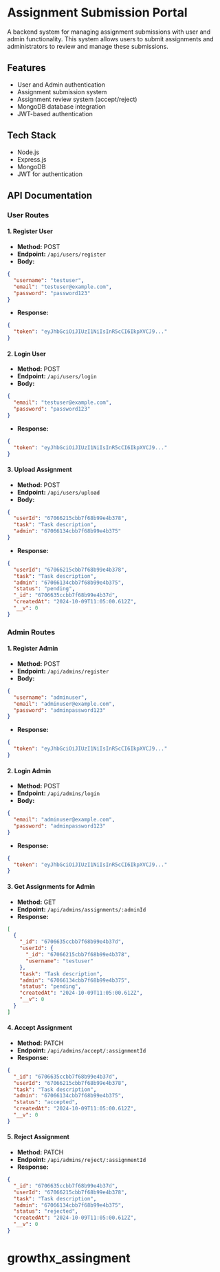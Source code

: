 # Assignment Submission Portal

A backend system for managing assignment submissions with user and admin functionality. This system allows users to submit assignments and administrators to review and manage these submissions.

## Features

- User and Admin authentication
- Assignment submission system
- Assignment review system (accept/reject)
- MongoDB database integration
- JWT-based authentication

## Tech Stack

- Node.js
- Express.js
- MongoDB
- JWT for authentication

## API Documentation

### User Routes

#### 1. Register User
- **Method:** POST
- **Endpoint:** `/api/users/register`
- **Body:**
```json
{
  "username": "testuser",
  "email": "testuser@example.com",
  "password": "password123"
}
```
- **Response:**
```json
{
  "token": "eyJhbGciOiJIUzI1NiIsInR5cCI6IkpXVCJ9..."
}
```

#### 2. Login User
- **Method:** POST
- **Endpoint:** `/api/users/login`
- **Body:**
```json
{
  "email": "testuser@example.com",
  "password": "password123"
}
```
- **Response:**
```json
{
  "token": "eyJhbGciOiJIUzI1NiIsInR5cCI6IkpXVCJ9..."
}
```

#### 3. Upload Assignment
- **Method:** POST
- **Endpoint:** `/api/users/upload`
- **Body:**
```json
{
  "userId": "67066215cbb7f68b99e4b378",
  "task": "Task description",
  "admin": "67066134cbb7f68b99e4b375"
}
```
- **Response:**
```json
{
  "userId": "67066215cbb7f68b99e4b378",
  "task": "Task description",
  "admin": "67066134cbb7f68b99e4b375",
  "status": "pending",
  "_id": "6706635ccbb7f68b99e4b37d",
  "createdAt": "2024-10-09T11:05:00.612Z",
  "__v": 0
}
```

### Admin Routes

#### 1. Register Admin
- **Method:** POST
- **Endpoint:** `/api/admins/register`
- **Body:**
```json
{
  "username": "adminuser",
  "email": "adminuser@example.com",
  "password": "adminpassword123"
}
```
- **Response:**
```json
{
  "token": "eyJhbGciOiJIUzI1NiIsInR5cCI6IkpXVCJ9..."
}
```

#### 2. Login Admin
- **Method:** POST
- **Endpoint:** `/api/admins/login`
- **Body:**
```json
{
  "email": "adminuser@example.com",
  "password": "adminpassword123"
}
```
- **Response:**
```json
{
  "token": "eyJhbGciOiJIUzI1NiIsInR5cCI6IkpXVCJ9..."
}
```

#### 3. Get Assignments for Admin
- **Method:** GET
- **Endpoint:** `/api/admins/assignments/:adminId`
- **Response:**
```json
[
  {
    "_id": "6706635ccbb7f68b99e4b37d",
    "userId": {
      "_id": "67066215cbb7f68b99e4b378",
      "username": "testuser"
    },
    "task": "Task description",
    "admin": "67066134cbb7f68b99e4b375",
    "status": "pending",
    "createdAt": "2024-10-09T11:05:00.612Z",
    "__v": 0
  }
]
```

#### 4. Accept Assignment
- **Method:** PATCH
- **Endpoint:** `/api/admins/accept/:assignmentId`
- **Response:**
```json
{
  "_id": "6706635ccbb7f68b99e4b37d",
  "userId": "67066215cbb7f68b99e4b378",
  "task": "Task description",
  "admin": "67066134cbb7f68b99e4b375",
  "status": "accepted",
  "createdAt": "2024-10-09T11:05:00.612Z",
  "__v": 0
}
```

#### 5. Reject Assignment
- **Method:** PATCH
- **Endpoint:** `/api/admins/reject/:assignmentId`
- **Response:**
```json
{
  "_id": "6706635ccbb7f68b99e4b37d",
  "userId": "67066215cbb7f68b99e4b378",
  "task": "Task description",
  "admin": "67066134cbb7f68b99e4b375",
  "status": "rejected",
  "createdAt": "2024-10-09T11:05:00.612Z",
  "__v": 0
}
```
# growthx_assingment
